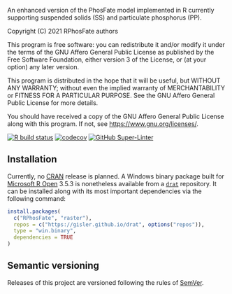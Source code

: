 An enhanced version of the PhosFate model implemented in R currently supporting suspended solids (SS) and particulate phosphorus (PP).

Copyright (C) 2021 RPhosFate authors

This program is free software: you can redistribute it and/or modify it under the terms of the GNU Affero General Public License as published by the Free Software Foundation, either version 3 of the License, or (at your option) any later version.

This program is distributed in the hope that it will be useful, but WITHOUT ANY WARRANTY; without even the implied warranty of MERCHANTABILITY or FITNESS FOR A PARTICULAR PURPOSE. See the GNU Affero General Public License for more details.

You should have received a copy of the GNU Affero General Public License along with this program. If not, see <https://www.gnu.org/licenses/>.

[![R build status](https://github.com/gisler/RPhosFate/workflows/R-CMD-check/badge.svg)](https://github.com/gisler/RPhosFate/actions?query=workflow%3AR-CMD-check) [![codecov](https://codecov.io/gh/gisler/RPhosFate/branch/master/graph/badge.svg?token=SrmeMV0ohC)](https://app.codecov.io/gh/gisler/RPhosFate) [![GitHub Super-Linter](https://github.com/gisler/RPhosFate/workflows/Lint%20Code%20Base/badge.svg)](https://github.com/gisler/RPhosFate/actions?query=workflow%3A%22Lint+Code+Base%22)

## Installation

Currently, no [CRAN](https://cran.r-project.org/) release is planned. A Windows binary package built for [Microsoft R Open](https://mran.microsoft.com/release-history) 3.5.3 is nonetheless available from a [`drat`](https://github.com/eddelbuettel/drat) repository. It can be installed along with its most important dependencies via the following command:

``` r
install.packages(
  c("RPhosFate", "raster"),
  repos = c("https://gisler.github.io/drat", options("repos")),
  type = "win.binary",
  dependencies = TRUE
)
```

## Semantic versioning

Releases of this project are versioned following the rules of [SemVer](https://semver.org).
